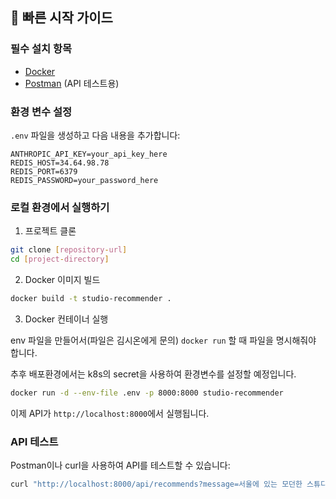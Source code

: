## 🚀 빠른 시작 가이드

### 필수 설치 항목

- [Docker](https://www.docker.com/get-started)
- [Postman](https://www.postman.com/downloads/) (API 테스트용)

### 환경 변수 설정

`.env` 파일을 생성하고 다음 내용을 추가합니다:

```env
ANTHROPIC_API_KEY=your_api_key_here
REDIS_HOST=34.64.98.78
REDIS_PORT=6379
REDIS_PASSWORD=your_password_here
```

### 로컬 환경에서 실행하기

1. 프로젝트 클론
```bash
git clone [repository-url]
cd [project-directory]
```

2. Docker 이미지 빌드
```bash
docker build -t studio-recommender .
```

3. Docker 컨테이너 실행
    
env 파일을 만들어서(파일은 김시온에게 문의) `docker run` 할 때 파일을 명시해줘야 합니다.

추후 배포환경에서는 k8s의 secret을 사용하여 환경변수를 설정할 예정입니다.
```bash
docker run -d --env-file .env -p 8000:8000 studio-recommender
```

이제 API가 `http://localhost:8000`에서 실행됩니다.

### API 테스트

Postman이나 curl을 사용하여 API를 테스트할 수 있습니다:

```bash
curl "http://localhost:8000/api/recommends?message=서울에 있는 모던한 스튜디오"
```
